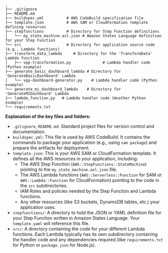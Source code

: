 ```
.
├── .gitignore
├── README.md
├── buildspec.yml          # AWS CodeBuild specification file
├── template.json          # AWS SAM or CloudFormation template defining resources
├── stepfunctions          # Directory for Step Function definitions
│   └── my_state_machine.asl.json # Amazon States Language definition for your Step Function
└── src                    # Directory for application source code (e.g., Lambda functions)
├── transform_data_lambda     # Directory for the 'TransformData' Lambda function
│   ├── vpp-transformation.py              # Lambda handler code (Python example)
├── generate_basic_dashboard_lambda # Directory for 'GenerateBasicDashboard' Lambda
│   └── vpp-dashboard-generator.py    # Lambda handler code (Python example)
└── generate_mi_dashboard_lambda    # Directory for 'GenerateMIDashboard' Lambda
├── lambda_function.py   # Lambda handler code (Another Python example)
└── requirements.txt
```
**Explanation of the key files and folders:**

* `.gitignore`, `README.md`: Standard project files for version control and documentation.
* `buildspec.yml`: This file is used by AWS CodeBuild. It contains the commands to package your application (e.g., using `sam package`) and prepare the artifacts for deployment.
* `template.json`: This is your AWS SAM or CloudFormation template. It defines all the AWS resources in your application, including:
    * The AWS Step Function (`AWS::StepFunctions::StateMachine`) pointing to the `my_state_machine.asl.json` file.
    * The AWS Lambda functions (`AWS::Serverless::Function` for SAM or `AWS::Lambda::Function` for CloudFormation) pointing to the code in the `src` subdirectories.
    * IAM Roles and policies needed by the Step Function and Lambda functions.
    * Any other resources (like S3 buckets, DynamoDB tables, etc.) your application uses.
* `stepfunctions/`: A directory to hold the JSON or YAML definition file for your Step Function written in Amazon States Language. Your `template.yaml` will reference this file.
* `src/`: A directory containing the code for your different Lambda functions. Each Lambda typically has its own subdirectory containing the handler code and any dependencies required (like `requirements.txt` for Python or `package.json` for Node.js).
